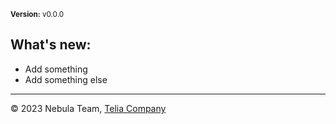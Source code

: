 <small><b>Version:</b> v0.0.0</small>
## What's new:
* Add something
* Add something else

---

&copy; 2023 Nebula Team, [Telia Company](https://telia.se)
